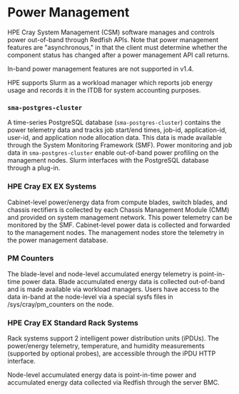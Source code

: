 # Power Management

HPE Cray System Management \(CSM\) software manages and controls power out-of-band through Redfish APIs. Note that power management features are "asynchronous," in that the client must determine whether the component status has changed after a power management API call returns.

In-band power management features are not supported in v1.4.

HPE supports Slurm as a workload manager which reports job energy usage and records it in the ITDB for system accounting purposes.

### `sma-postgres-cluster`

A time-series PostgreSQL database \(`sma-postgres-cluster`\) contains the power telemetry data and tracks job start/end times, job-id, application-id, user-id, and application node allocation data. This data is made available through the System Monitoring Framework \(SMF\). Power monitoring and job data in `sma-postgres-cluster` enable out-of-band power profiling on the management nodes. Slurm interfaces with the PostgreSQL database through a plug-in.

### HPE Cray EX EX Systems

Cabinet-level power/energy data from compute blades, switch blades, and chassis rectifiers is collected by each Chassis Management Module \(CMM\) and provided on system management network. This power telemetry can be monitored by the SMF. Cabinet-level power data is collected and forwarded to the management nodes. The management nodes store the telemetry in the power management database.

### PM Counters

The blade-level and node-level accumulated energy telemetry is point-in-time power data. Blade accumulated energy data is collected out-of-band and is made available via workload managers. Users have access to the data in-band at the node-level via a special sysfs files in /sys/cray/pm\_counters on the node.

### HPE Cray EX Standard Rack Systems

Rack systems support 2 intelligent power distribution units \(iPDUs\). The power/energy telemetry, temperature, and humidity measurements \(supported by optional probes\), are accessible through the iPDU HTTP interface.

Node-level accumulated energy data is point-in-time power and accumulated energy data collected via Redfish through the server BMC.

